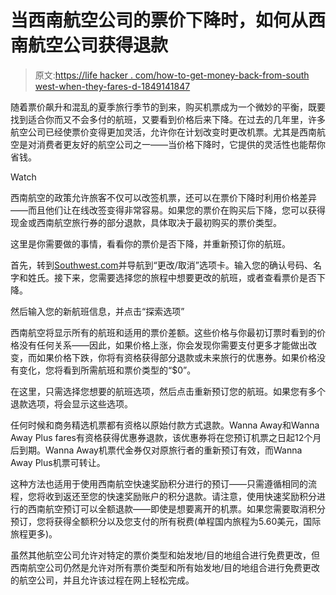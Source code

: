 # 当西南航空公司的票价下降时，如何从西南航空公司获得退款

> 原文:[https://life hacker . com/how-to-get-money-back-from-south west-when-they-fares-d-1849141847](https://lifehacker.com/how-to-get-money-back-from-southwest-when-their-fares-d-1849141847)

随着票价飙升和混乱的夏季旅行季节的到来，购买机票成为一个微妙的平衡，既要找到适合你而又不会多付的航班，又要看到价格后来下降。在过去的几年里，许多航空公司已经使票价变得更加灵活，允许你在计划改变时更改机票。尤其是西南航空是对消费者更友好的航空公司之一——当价格下降时，它提供的灵活性也能帮你省钱。

Watch

西南航空的政策允许旅客不仅可以改签机票，还可以在票价下降时利用价格差异——而且他们让在线改签变得非常容易。如果您的票价在购买后下降，您可以获得现金或西南航空旅行券的部分退款，具体取决于最初购买的票价类型。

这里是你需要做的事情，看看你的票价是否下降，并重新预订你的航班。

首先，转到[Southwest.com](https://www.southwest.com/)并导航到“更改/取消”选项卡。输入您的确认号码、名字和姓氏。接下来，您需要选择您的旅程中想要更改的航班，或者查看票价是否下降。

然后输入您的新航班信息，并点击“探索选项”

西南航空将显示所有的航班和适用的票价差额。这些价格与你最初订票时看到的价格没有任何关系——因此，如果价格上涨，你会发现你需要支付更多才能做出改变，而如果价格下跌，你将有资格获得部分退款或未来旅行的优惠券。如果价格没有变化，您将看到所需航班和票价类型的“$0”。

在这里，只需选择您想要的航班选项，然后点击重新预订您的航班。如果您有多个退款选项，将会显示这些选项。

任何时候和商务精选机票都有资格以原始付款方式退款。Wanna Away和Wanna Away Plus fares有资格获得优惠券退款，该优惠券将在您预订机票之日起12个月后到期。Wanna Away机票代金券仅对原旅行者的重新预订有效，而Wanna Away Plus机票可转让。

这种方法也适用于使用西南航空快速奖励积分进行的预订——只需遵循相同的流程，您将收到返还至您的快速奖励账户的积分退款。请注意，使用快速奖励积分进行的西南航空预订可以全额退款——即使是想要离开的机票。如果您需要取消积分预订，您将获得全额积分以及您支付的所有税费(单程国内旅程为5.60美元，国际旅程更多)。

虽然其他航空公司允许对特定的票价类型和始发地/目的地组合进行免费更改，但西南航空公司仍然是允许对所有票价类型和所有始发地/目的地组合进行免费更改的航空公司，并且允许该过程在网上轻松完成。